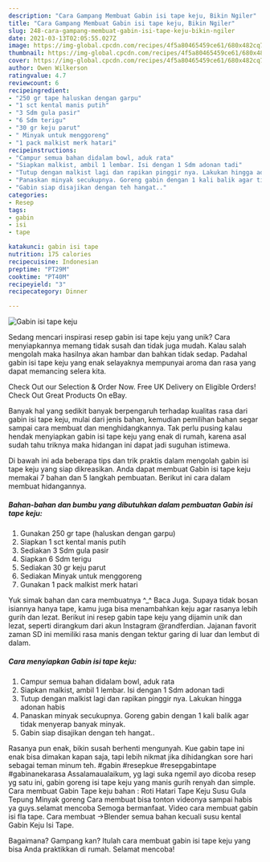 ```yaml
---
description: "Cara Gampang Membuat Gabin isi tape keju, Bikin Ngiler"
title: "Cara Gampang Membuat Gabin isi tape keju, Bikin Ngiler"
slug: 248-cara-gampang-membuat-gabin-isi-tape-keju-bikin-ngiler
date: 2021-03-13T02:05:55.027Z
image: https://img-global.cpcdn.com/recipes/4f5a80465459ce61/680x482cq70/gabin-isi-tape-keju-foto-resep-utama.jpg
thumbnail: https://img-global.cpcdn.com/recipes/4f5a80465459ce61/680x482cq70/gabin-isi-tape-keju-foto-resep-utama.jpg
cover: https://img-global.cpcdn.com/recipes/4f5a80465459ce61/680x482cq70/gabin-isi-tape-keju-foto-resep-utama.jpg
author: Owen Wilkerson
ratingvalue: 4.7
reviewcount: 6
recipeingredient:
- "250 gr tape haluskan dengan garpu"
- "1 sct kental manis putih"
- "3 Sdm gula pasir"
- "6 Sdm terigu"
- "30 gr keju parut"
- " Minyak untuk menggoreng"
- "1 pack malkist merk hatari"
recipeinstructions:
- "Campur semua bahan didalam bowl, aduk rata"
- "Siapkan malkist, ambil 1 lembar. Isi dengan 1 Sdm adonan tadi"
- "Tutup dengan malkist lagi dan rapikan pinggir nya. Lakukan hingga adonan habis"
- "Panaskan minyak secukupnya. Goreng gabin dengan 1 kali balik agar tidak menyerap banyak minyak."
- "Gabin siap disajikan dengan teh hangat.."
categories:
- Resep
tags:
- gabin
- isi
- tape

katakunci: gabin isi tape 
nutrition: 175 calories
recipecuisine: Indonesian
preptime: "PT29M"
cooktime: "PT40M"
recipeyield: "3"
recipecategory: Dinner

---
```



![Gabin isi tape keju](https://img-global.cpcdn.com/recipes/4f5a80465459ce61/680x482cq70/gabin-isi-tape-keju-foto-resep-utama.jpg)

Sedang mencari inspirasi resep gabin isi tape keju yang unik? Cara menyiapkannya memang tidak susah dan tidak juga mudah. Kalau salah mengolah maka hasilnya akan hambar dan bahkan tidak sedap. Padahal gabin isi tape keju yang enak selayaknya mempunyai aroma dan rasa yang dapat memancing selera kita.

Check Out our Selection &amp; Order Now. Free UK Delivery on Eligible Orders! Check Out Great Products On eBay.

Banyak hal yang sedikit banyak berpengaruh terhadap kualitas rasa dari gabin isi tape keju, mulai dari jenis bahan, kemudian pemilihan bahan segar sampai cara membuat dan menghidangkannya. Tak perlu pusing kalau hendak menyiapkan gabin isi tape keju yang enak di rumah, karena asal sudah tahu triknya maka hidangan ini dapat jadi suguhan istimewa.


Di bawah ini ada beberapa tips dan trik praktis dalam mengolah gabin isi tape keju yang siap dikreasikan. Anda dapat membuat Gabin isi tape keju memakai 7 bahan dan 5 langkah pembuatan. Berikut ini cara dalam membuat hidangannya.

<!--inarticleads1-->

##### Bahan-bahan dan bumbu yang dibutuhkan dalam pembuatan Gabin isi tape keju:

1. Gunakan 250 gr tape (haluskan dengan garpu)
1. Siapkan 1 sct kental manis putih
1. Sediakan 3 Sdm gula pasir
1. Siapkan 6 Sdm terigu
1. Sediakan 30 gr keju parut
1. Sediakan  Minyak untuk menggoreng
1. Gunakan 1 pack malkist merk hatari


Yuk simak bahan dan cara membuatnya ^_^ Baca Juga. Supaya tidak bosan isiannya hanya tape, kamu juga bisa menambahkan keju agar rasanya lebih gurih dan lezat. Berikut ini resep gabin tape keju yang dijamin unik dan lezat, seperti dirangkum dari akun Instagram @randferdian. Jajanan favorit zaman SD ini memiliki rasa manis dengan tektur garing di luar dan lembut di dalam. 

<!--inarticleads2-->

##### Cara menyiapkan Gabin isi tape keju:

1. Campur semua bahan didalam bowl, aduk rata
1. Siapkan malkist, ambil 1 lembar. Isi dengan 1 Sdm adonan tadi
1. Tutup dengan malkist lagi dan rapikan pinggir nya. Lakukan hingga adonan habis
1. Panaskan minyak secukupnya. Goreng gabin dengan 1 kali balik agar tidak menyerap banyak minyak.
1. Gabin siap disajikan dengan teh hangat..


Rasanya pun enak, bikin susah berhenti mengunyah. Kue gabin tape ini enak bisa dimakan kapan saja, tapi lebih nikmat jika dihidangkan sore hari sebagai teman minum teh. #gabin #resepkue #resepgabintape #gabinanekarasa Assalamaualaikum, yg lagi suka ngemil ayo dicoba resep yg satu ini, gabin goreng isi tape keju yang manis gurih renyah dan simple. Cara membuat Gabin Tape keju bahan : Roti Hatari Tape Keju Susu Gula Tepung Minyak goreng Cara membuat bisa tonton videonya sampai habis ya guys.selamat mencoba Semoga bermanfaat. Video cara membuat gabin isi fla tape. Cara membuat →Blender semua bahan kecuali susu kental Gabin Keju Isi Tape. 

Bagaimana? Gampang kan? Itulah cara membuat gabin isi tape keju yang bisa Anda praktikkan di rumah. Selamat mencoba!
